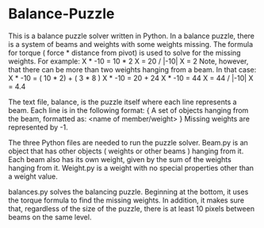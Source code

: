 # Balance-Puzzle
This is a balance puzzle solver written in Python. In a balance puzzle, there is a system of beams and weights with some weights missing. The formula for torque ( force * distance from pivot) is used to solve for the missing weights. For example:
X * -10 = 10 * 2
X = 20 / |-10|
X = 2
Note, however, that there can be more than two weights hanging from a beam. In that case:
X * -10 = ( 10 * 2) + ( 3 * 8 )
X * -10 = 20 + 24
X * -10 = 44
X = 44 / |-10|
X = 4.4

The text file, balance, is the puzzle itself where each line represents a beam. Each line is in the following format:
<Name of beam>  { A set of objects hanging from the beam, formatted as: <distance from attachment> <name of member/weight> }
Missing weights are represented by -1.

The three Python files are needed to run the puzzle solver. Beam.py is an object that has other objects ( weights or other beams ) hanging from it. Each beam also has its own weight, given by the sum of the weights hanging from it. Weight.py is a weight with no special properties other than a weight value.

balances.py solves the balancing puzzle. Beginning at the bottom, it uses the torque formula to find the missing weights. In  addition, it makes sure that, regardless of the size of the puzzle, there is at least 10 pixels between beams on the same level. 
